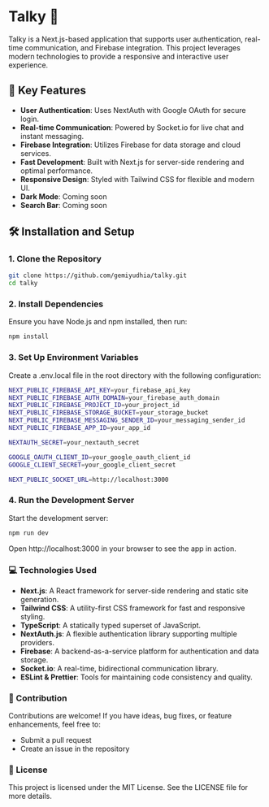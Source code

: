 # Talky 🚀

Talky is a Next.js-based application that supports user authentication, real-time communication, and Firebase integration. This project leverages modern technologies to provide a responsive and interactive user experience.

## 🌟 Key Features

- **User Authentication**: Uses NextAuth with Google OAuth for secure login.
- **Real-time Communication**: Powered by Socket.io for live chat and instant messaging.
- **Firebase Integration**: Utilizes Firebase for data storage and cloud services.
- **Fast Development**: Built with Next.js for server-side rendering and optimal performance.
- **Responsive Design**: Styled with Tailwind CSS for flexible and modern UI.
- **Dark Mode**: Coming soon
- **Search Bar**: Coming soon

## 🛠 Installation and Setup

### 1. Clone the Repository

```bash
git clone https://github.com/gemiyudhia/talky.git
cd talky
```

### 2. Install Dependencies
Ensure you have Node.js and npm installed, then run:
```bash
npm install
```

### 3. Set Up Environment Variables
Create a .env.local file in the root directory with the following configuration:
```bash
NEXT_PUBLIC_FIREBASE_API_KEY=your_firebase_api_key
NEXT_PUBLIC_FIREBASE_AUTH_DOMAIN=your_firebase_auth_domain
NEXT_PUBLIC_FIREBASE_PROJECT_ID=your_project_id
NEXT_PUBLIC_FIREBASE_STORAGE_BUCKET=your_storage_bucket
NEXT_PUBLIC_FIREBASE_MESSAGING_SENDER_ID=your_messaging_sender_id
NEXT_PUBLIC_FIREBASE_APP_ID=your_app_id

NEXTAUTH_SECRET=your_nextauth_secret

GOOGLE_OAUTH_CLIENT_ID=your_google_oauth_client_id
GOOGLE_CLIENT_SECRET=your_google_client_secret

NEXT_PUBLIC_SOCKET_URL=http://localhost:3000
```

### 4. Run the Development Server
Start the development server:
```bash
npm run dev
```
Open http://localhost:3000 in your browser to see the app in action.

### 💻 Technologies Used
- **Next.js**: A React framework for server-side rendering and static site generation.
- **Tailwind CSS**: A utility-first CSS framework for fast and responsive styling.
- **TypeScript**: A statically typed superset of JavaScript.
- **NextAuth.js**: A flexible authentication library supporting multiple providers.
- **Firebase**: A backend-as-a-service platform for authentication and data storage.
- **Socket.io**: A real-time, bidirectional communication library.
- **ESLint & Prettier**: Tools for maintaining code consistency and quality.

### 🤝 Contribution
Contributions are welcome! If you have ideas, bug fixes, or feature enhancements, feel free to:
- Submit a pull request
- Create an issue in the repository

### 📄 License
This project is licensed under the MIT License. See the LICENSE file for more details.
